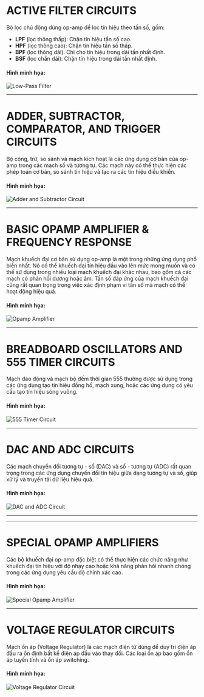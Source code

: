 # ACTIVE FILTER CIRCUITS
Bộ lọc chủ động dùng op-amp để lọc tín hiệu theo tần số, gồm:
- **LPF** (lọc thông thấp): Chặn tín hiệu tần số cao.
- **HPF** (lọc thông cao): Chặn tín hiệu tần số thấp.
- **BPF** (lọc thông dải): Chỉ cho tín hiệu trong dải tần nhất định.
- **BSF** (lọc chắn dải): Chặn tín hiệu trong dải tần nhất định.

#### Hình minh họa:
![Low-Pass Filter](https://github.com/tuan22th4/HCMUS-ET-PRJ/blob/main/Electronics/_DEMO/1.jpg)

---

# ADDER, SUBTRACTOR, COMPARATOR, AND TRIGGER CIRCUITS
Bộ cộng, trừ, so sánh và mạch kích hoạt là các ứng dụng cơ bản của op-amp trong các mạch số và tương tự. Các mạch này có thể thực hiện các phép toán cơ bản, so sánh tín hiệu và tạo ra các tín hiệu điều khiển.

#### Hình minh họa:
![Adder and Subtractor Circuit](https://github.com/tuan22th4/HCMUS-ET-PRJ/blob/main/Electronics/_DEMO/2.PNG)

---

# BASIC OPAMP AMPLIFIER & FREQUENCY RESPONSE
Mạch khuếch đại cơ bản sử dụng op-amp là một trong những ứng dụng phổ biến nhất. Nó có thể khuếch đại tín hiệu đầu vào lên mức mong muốn và có thể sử dụng trong nhiều loại mạch khuếch đại khác nhau, bao gồm cả các mạch có phản hồi dương hoặc âm. Tần số đáp ứng của mạch khuếch đại cũng rất quan trọng trong việc xác định phạm vi tần số mà mạch có thể hoạt động hiệu quả.

#### Hình minh họa:
![Opamp Amplifier](https://github.com/tuan22th4/HCMUS-ET-PRJ/blob/main/Electronics/_DEMO/3.PNG)

---

# BREADBOARD OSCILLATORS AND 555 TIMER CIRCUITS
Mạch dao động và mạch bộ đếm thời gian 555 thường được sử dụng trong các ứng dụng tạo tín hiệu đồng hồ, mạch xung, hoặc các ứng dụng có yêu cầu tạo tín hiệu sóng vuông.

#### Hình minh họa:
![555 Timer Circuit](https://github.com/tuan22th4/HCMUS-ET-PRJ/blob/main/Electronics/_DEMO/4.PNG)

---

# DAC AND ADC CIRCUITS
Các mạch chuyển đổi tương tự - số (DAC) và số - tương tự (ADC) rất quan trọng trong các ứng dụng chuyển đổi tín hiệu giữa dạng tương tự và số, giúp xử lý và truyền tải dữ liệu hiệu quả.

#### Hình minh họa:
![DAC and ADC Circuit](https://github.com/tuan22th4/HCMUS-ET-PRJ/blob/main/Electronics/_DEMO/5.PNG)

---

---

# SPECIAL OPAMP AMPLIFIERS
Các bộ khuếch đại op-amp đặc biệt có thể thực hiện các chức năng như khuếch đại tín hiệu với độ nhạy cao hoặc khả năng phản hồi nhanh chóng trong các ứng dụng yêu cầu độ chính xác cao.

#### Hình minh họa:
![Special Opamp Amplifier](https://github.com/tuan22th4/HCMUS-ET-PRJ/blob/main/Electronics/_DEMO/6.PNG)

---

# VOLTAGE REGULATOR CIRCUITS
Mạch ổn áp (Voltage Regulator) là các mạch điện tử dùng để duy trì điện áp đầu ra ổn định bất kể điện áp đầu vào thay đổi. Các loại ổn áp bao gồm ổn áp tuyến tính và ổn áp switching.

#### Hình minh họa:
![Voltage Regulator Circuit](https://github.com/tuan22th4/HCMUS-ET-PRJ/blob/main/Electronics/_DEMO/7.PNG)
